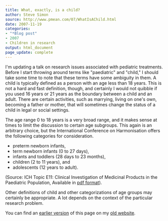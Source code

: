 ```yaml
---
title: What, exactly, is a child?
author: Steve Simon
source: http://www.pmean.com/07/WhatIsAChild.html
date: 2007-11-19
categories:
- "*Blog post"
- 2007
- Children in research
output: html_document
page_update: complete
---
```


I'm updating a talk on research issues associated with pediatric treatments. Before I start throwing around terms like "paediatric" and "child," I should take some time to note that these terms have some ambiguity in them. A child is typically defined as a person with an age less than 18 years. This is not a hard and fast definition, though, and certainly I would not quibble if you used 16 years or 21 years as the boundary between a child and an adult. There are certain activities, such as marrying, living on one's own, becoming a father or mother, that will sometimes change the status of a child in legal or social settings.

The age range 0 to 18 years is a very broad range, and it makes sense at times to limit the discussion to certain age subgroups. This again is an arbitrary choice, but the International Conference on Harmonisation offers the following categories for consideration.

+ preterm newborn infants,
+ term newborn infants (0 to 27 days),
+ infants and toddlers (28 days to 23 months),
+ children (2 to 11 years), and
+ adolescents (12 years to adult).

(Source: ICH Topic E11: Clinical Investigation of Medicinal Products in the Paediatric Population, Available in [pdf format][ich1]).

Other definitions of child and other categorizations of age groups may certainly be appropriate. A lot depends on the context of the particular research problem.

You can find an [earlier version][sim1] of this page on my [old website][sim2].

[sim1]: http://www.pmean.com/07/WhatisAChild.html
[sim2]: http://www.pmean.com

[ich1]: http://www.emea.eu.int/pdfs/human/ich/271199en.pdf
